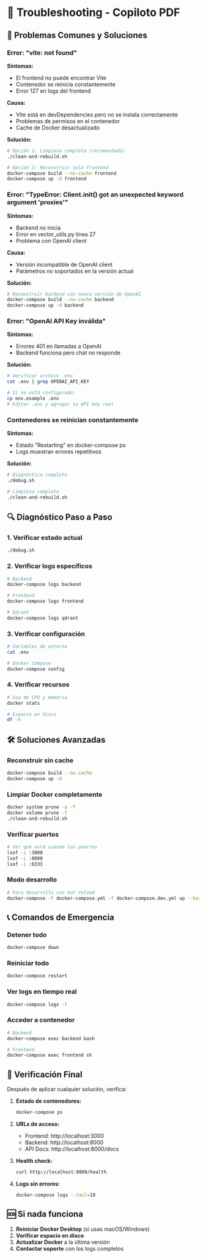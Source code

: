 # 🔧 Troubleshooting - Copiloto PDF

## 🚨 Problemas Comunes y Soluciones

### Error: "vite: not found"
**Síntomas:**
- El frontend no puede encontrar Vite
- Contenedor se reinicia constantemente
- Error 127 en logs del frontend

**Causa:**
- Vite está en devDependencies pero no se instala correctamente
- Problemas de permisos en el contenedor
- Cache de Docker desactualizado

**Solución:**
```bash
# Opción 1: Limpieza completa (recomendado)
./clean-and-rebuild.sh

# Opción 2: Reconstruir solo frontend
docker-compose build --no-cache frontend
docker-compose up -d frontend
```

### Error: "TypeError: Client.__init__() got an unexpected keyword argument 'proxies'"
**Síntomas:**
- Backend no inicia
- Error en vector_utils.py línea 27
- Problema con OpenAI client

**Causa:**
- Versión incompatible de OpenAI client
- Parámetros no soportados en la versión actual

**Solución:**
```bash
# Reconstruir backend con nueva versión de OpenAI
docker-compose build --no-cache backend
docker-compose up -d backend
```

### Error: "OpenAI API Key inválida"
**Síntomas:**
- Errores 401 en llamadas a OpenAI
- Backend funciona pero chat no responde

**Solución:**
```bash
# Verificar archivo .env
cat .env | grep OPENAI_API_KEY

# Si no está configurado:
cp env.example .env
# Editar .env y agregar tu API key real
```

### Contenedores se reinician constantemente
**Síntomas:**
- Estado "Restarting" en docker-compose ps
- Logs muestran errores repetitivos

**Solución:**
```bash
# Diagnóstico completo
./debug.sh

# Limpieza completa
./clean-and-rebuild.sh
```

## 🔍 Diagnóstico Paso a Paso

### 1. Verificar estado actual
```bash
./debug.sh
```

### 2. Verificar logs específicos
```bash
# Backend
docker-compose logs backend

# Frontend
docker-compose logs frontend

# Qdrant
docker-compose logs qdrant
```

### 3. Verificar configuración
```bash
# Variables de entorno
cat .env

# Docker Compose
docker-compose config
```

### 4. Verificar recursos
```bash
# Uso de CPU y memoria
docker stats

# Espacio en disco
df -h
```

## 🛠️ Soluciones Avanzadas

### Reconstruir sin cache
```bash
docker-compose build --no-cache
docker-compose up -d
```

### Limpiar Docker completamente
```bash
docker system prune -a -f
docker volume prune -f
./clean-and-rebuild.sh
```

### Verificar puertos
```bash
# Ver qué está usando los puertos
lsof -i :3000
lsof -i :8000
lsof -i :6333
```

### Modo desarrollo
```bash
# Para desarrollo con hot reload
docker-compose -f docker-compose.yml -f docker-compose.dev.yml up --build
```

## 📞 Comandos de Emergencia

### Detener todo
```bash
docker-compose down
```

### Reiniciar todo
```bash
docker-compose restart
```

### Ver logs en tiempo real
```bash
docker-compose logs -f
```

### Acceder a contenedor
```bash
# Backend
docker-compose exec backend bash

# Frontend
docker-compose exec frontend sh
```

## 🎯 Verificación Final

Después de aplicar cualquier solución, verifica:

1. **Estado de contenedores:**
   ```bash
   docker-compose ps
   ```

2. **URLs de acceso:**
   - Frontend: http://localhost:3000
   - Backend: http://localhost:8000
   - API Docs: http://localhost:8000/docs

3. **Health check:**
   ```bash
   curl http://localhost:8000/health
   ```

4. **Logs sin errores:**
   ```bash
   docker-compose logs --tail=10
   ```

## 🆘 Si nada funciona

1. **Reiniciar Docker Desktop** (si usas macOS/Windows)
2. **Verificar espacio en disco**
3. **Actualizar Docker** a la última versión
4. **Contactar soporte** con los logs completos
